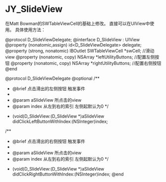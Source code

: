 JY_SlideView
============

在Matt Bowman的SWTableViewCell的基础上修改。
直接可以在UIView中使用。
具体使用方法：

@protocol D_SlideViewDelegate;
@interface D_SlideView : UIView<SWTableViewCellDelegate>
@property (nonatomic,assign) id<D_SlideViewDelegate> delegate;
@property (strong, nonatomic) IBOutlet SWTableViewCell *swCell;   //滑动view
@property (nonatomic, copy) NSArray *leftUtilityButtons;          //配置左侧按钮
@property (nonatomic, copy) NSArray *rightUtilityButtons;         //配置右侧按钮
@end

@protocol D_SlideViewDelegate <NSObject>
@optional
/**
 *  @brief 点击滑出的左侧按钮  触发事件
 *
 *  @param aSlideView 所点击的view
 *  @param index      从左到右的索引  左侧起默认为0
 */
- (void)D_SlideView:(D_SlideView *)aSlideView didClickLeftButtonWithIndex:(NSInteger)index;

/**
 *  @brief 点击滑出的右侧按钮  触发事件
 *
 *  @param aSlideView 所点击的view
 *  @param index      从左到右的索引  左侧起默认为0
 */
- (void)D_SlideView:(D_SlideView *)aSlideView didClickRightButtonWithIndex:(NSInteger)index;
@end
